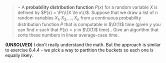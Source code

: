 > $\star$ A **probability distribution function** $P(x)$ for a random variable
> $X$ is defined by $P(x) = \Pr\\{X \le x\\}$. Suppose that we draw a list of
> $n$ random variables $X_1, X_2, \ldots, X_n$ from a continuous probability
> distribution function $P$ that is computable in $\O(1)$ time (given $y$ you
> can find $x$ such that $P(x) = y$ in $\O(1)$ time).. Give an algorithm that
> sorts these numbers in linear average-case time.

**(UNSOLVED)** I don't really understand the math. But the approach is similar
to exercise 8.4.4 - we pick a way to partition the buckets so each one is
equally likely.

